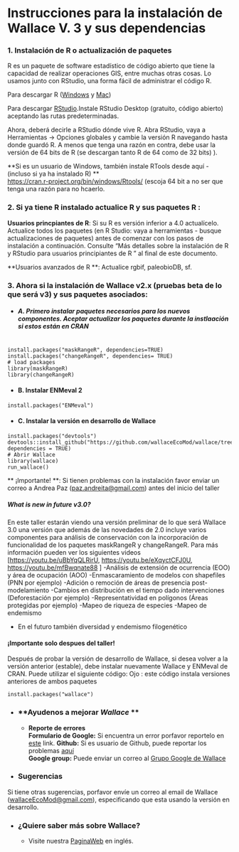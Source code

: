 # Instrucciones para la instalación de Wallace V. 3 y sus dependencias

### **1. Instalación de R o actualización de paquetes**
R es un paquete de software estadístico de código abierto que tiene la capacidad de realizar operaciones GIS, entre muchas otras cosas. Lo usamos junto con RStudio, una forma fácil de administrar el código R.

Para descargar R ([Windows](https://cran.r-project.org/bin/windows/base/) y [Mac](https://cran.rstudio.com/bin/macosx/))<br>
            
Para descargar [RStudio](https://www.rstudio.com/products/rstudio/download/).Instale RStudio Desktop (gratuito, código abierto) aceptando las rutas predeterminadas.
<br>

Ahora, deberá decirle a RStudio dónde vive R. Abra RStudio, vaya a Herramientas -> Opciones globales y cambie la versión R navegando hasta donde guardó R. A menos que tenga una razón en contra, debe usar la versión de 64 bits de R (se descargan tanto R de 64 como de 32 bits) ).

**Si es un usuario de Windows, también instale RTools desde aquí - (incluso si ya ha instalado R) **<br>
https://cran.r-project.org/bin/windows/Rtools/ (escoja 64 bit a no ser que tenga una razón para no hcaerlo.

### **2. Si ya tiene R instalado actualice R y sus paquetes R :**
**Usuarios princpiantes de R**: Si su R es versión inferior a 4.0 actualícelo. Actualice todos los paquetes (en R Studio: vaya a herramientas - busque actualizaciones de paquetes) antes de comenzar con los pasos de instalación a continuación. Consulte “Más detalles sobre la instalación de R y RStudio para usuarios principiantes de R ” al final de este documento.

**Usuarios avanzados de R **: Actualice rgbif, paleobioDB, sf.

### **3. Ahora si la instalación de Wallace v2.x (pruebas beta de lo que será v3) y sus paquetes asociados:**



  + ##### A. Primero instalar paquetes necesarios para los nuevos componentes. Aceptar actualizar los paquetes durante la instlaación si estos están en CRAN

```{r}

install.packages("maskRangeR", dependencies=TRUE)
install.packages("changeRangeR", dependencies= TRUE)
# load packages
library(maskRangeR)
library(changeRangeR)
```


  + #### B. Instalar ENMeval 2
```{r}
install.packages("ENMeval")
```

  + #### C. Instalar la versión en desarrollo de Wallace
```{r}
install.packages("devtools")
devtools::install_github("https://github.com/wallaceEcoMod/wallace/tree/biomodelos", dependencies = TRUE)
# Abrir Wallace
library(wallace)
run_wallace()
```
** ¡Importante! **: 
Si tienen problemas con la instalación favor enviar un correo a Andrea Paz (paz.andreita@gmail.com) antes del inicio del taller


##### What is new in future v3.0?

En este taller estarán viendo una versión preliminar de lo que será Wallace 3.0 una versión que además de las novedades de 2.0 incluye varios componentes para análisis de conservación con la incorporación de funcionalidad de los paquetes maskRangeR y changeRangeR. Para más información pueden ver los siguientes videos [https://youtu.be/uBbYqQLRirU, https://youtu.be/eXqyctCFJ0U, https://youtu.be/mfBwqnate88 ]
-Análisis de extensión de ocurrencia (EOO)  y área de ocupación (AOO)
-Enmascaramiento de modelos con shapefiles (PNN por ejemplo)
-Adición o remoción de áreas de presencia post-modelamiento
-Cambios en distribución en el tiempo dado intervenciones (Deforestación por ejemplo)
-Representatividad en polígonos (Áreas protegidas por ejemplo)
-Mapeo de riqueza de especies
-Mapeo de endemismo 
- En el futuro también diversidad y endemismo filogenético


#### ¡Importante solo despues del taller!

Después de probar la versión de desarrollo de Wallace, si desea volver a la versión anterior (estable), debe instalar nuevamente Wallace y ENMeval de CRAN. Puede utilizar el siguiente código:
Ojo : este código instala versiones anteriores de ambos paquetes

```{r}
install.packages("wallace")
```



* ### **Ayudenos a mejorar *Wallace* **
  + **Reporte de errores**<br>
  **Formulario de Google:** Si encuentra un error porfavor reportelo en [este](https://forms.gle/gTW1FqDTaVQqTtFK7) link. 
  **Github:** Si es usuario de Github, puede reportar los problemas [aquí](https://github.com/wallaceEcoMod/wallace/issues) <br>
  **Google group:** Puede enviar un correo al [Grupo Google de Wallace](https://groups.google.com/g/wallaceEcoMod) <br>
  
* ### **Sugerencias**
Si tiene otras sugerencias, porfavor envíe un correo al email de Wallace (wallaceEcoMod@gmail.com), especificando que esta usando la versión en desarrollo.<br>

* ### ¿Quiere saber más sobre Wallace?
  + Visite nuestra [PaginaWeb](https://wallaceecomod.github.io/) en inglés.
